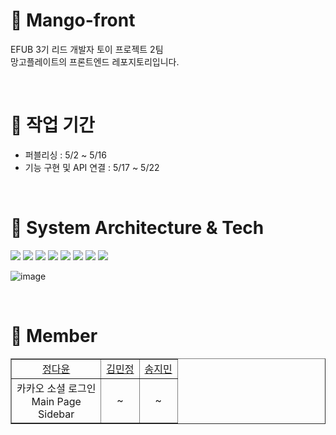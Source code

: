 # 🥭 Mango-front
EFUB 3기 리드 개발자 토이 프로젝트 2팀 <br/>
망고플레이트의 프론트엔드 레포지토리입니다. 

 <br/>
 
# 🥭 작업 기간
* 퍼블리싱 : 5/2 ~ 5/16
* 기능 구현 및 API 연결 : 5/17 ~ 5/22

<br/>

# 🥭 System Architecture & Tech
<img src="https://img.shields.io/badge/React-61DAFB?style=flat-square&logo=React&logoColor=white">  <img src="https://img.shields.io/badge/axios-5A29E4?style=flat-square&logo=Axios&logoColor=white">  <img src="https://img.shields.io/badge/styled_components-DB7093?style=flat-square&logo=styled-components&logoColor=white"> <img src="https://img.shields.io/badge/Vercel-000000?style=flat-square&logo=Vercel&logoColor=white"> <img src="https://img.shields.io/badge/Route53-FF9900?style=flat-square&logo=amazonaws&logoColor=white">  <img src="https://img.shields.io/badge/Prettier-F7B93E?style=flat-square&logo=prettier&logoColor=white"> <img src="https://img.shields.io/badge/GitHub -181717?style=flat-square&logo=GitHub&logoColor=white"/>  <img src="https://img.shields.io/badge/npm-CB3837?style=flat-square&logo=npm&logoColor=white">  

![image](https://github.com/mango-plate-clone/Mango-front/assets/81161750/1a2ed726-b372-4365-afcb-498eaad80438)


<br/>

# 🥭 Member

<table border="" cellspacing="0" cellpadding="0" width="100%">
    <tr width="100%">
        <td align="center"><a href= "https://github.com/dy6578ekdbs">정다윤</a></td>
        <td  align="center"><a href= "">김민정</a></td>
        <td  align="center"><a href= "">송지민</a></td>  
    </tr>
    <tr width="100%">
        <td  align="center"><span>카카오 소셜 로그인</span></br><span>Main Page</span></br><span>Sidebar</span></td>
      <td  align="center"><p>~</p></td>
      <td  align="center"><p>~</p></td>
   </tr>
</table>


